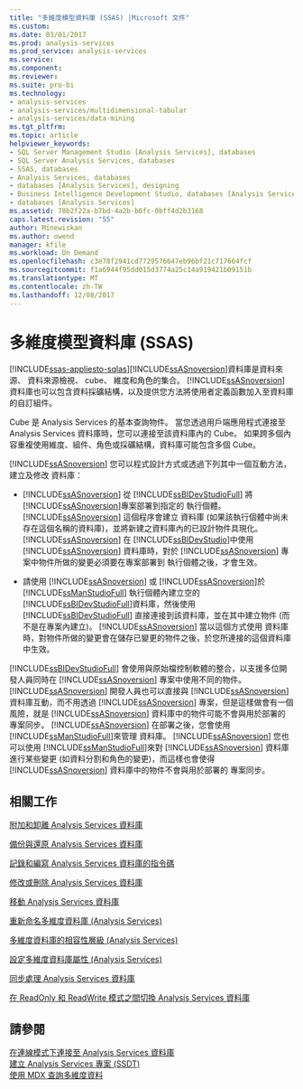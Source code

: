 ```yaml
---
title: "多維度模型資料庫 (SSAS) |Microsoft 文件"
ms.custom: 
ms.date: 03/01/2017
ms.prod: analysis-services
ms.prod_service: analysis-services
ms.service: 
ms.component: 
ms.reviewer: 
ms.suite: pro-bi
ms.technology:
- analysis-services
- analysis-services/multidimensional-tabular
- analysis-services/data-mining
ms.tgt_pltfrm: 
ms.topic: article
helpviewer_keywords:
- SQL Server Management Studio [Analysis Services], databases
- SQL Server Analysis Services, databases
- SSAS, databases
- Analysis Services, databases
- databases [Analysis Services], designing
- Business Intelligence Development Studio, databases [Analysis Services]
- databases [Analysis Services]
ms.assetid: 78b2f22a-b7bd-4a2b-b6fc-0bff4d2b3168
caps.latest.revision: "55"
author: Minewiskan
ms.author: owend
manager: kfile
ms.workload: On Demand
ms.openlocfilehash: c3e78f2941cd7729576647eb96bf21c717664fcf
ms.sourcegitcommit: f1a6944f95dd015d3774a25c14a919421b09151b
ms.translationtype: MT
ms.contentlocale: zh-TW
ms.lasthandoff: 12/08/2017
---
```

# <a name="multidimensional-model-databases-ssas"></a>多維度模型資料庫 (SSAS)
[!INCLUDE[ssas-appliesto-sqlas](../../includes/ssas-appliesto-sqlas.md)][!INCLUDE[ssASnoversion](../../includes/ssasnoversion-md.md)]資料庫是資料來源、 資料來源檢視、 cube、 維度和角色的集合。 [!INCLUDE[ssASnoversion](../../includes/ssasnoversion-md.md)] 資料庫也可以包含資料採礦結構，以及提供您方法將使用者定義函數加入至資料庫的自訂組件。  
  
 Cube 是 Analysis Services 的基本查詢物件。 當您透過用戶端應用程式連接至 Analysis Services 資料庫時，您可以連接至該資料庫內的 Cube。 如果跨多個內容重複使用維度、組件、角色或採礦結構，資料庫可能包含多個 Cube。  
  
 [!INCLUDE[ssASnoversion](../../includes/ssasnoversion-md.md)] 您可以程式設計方式或透過下列其中一個互動方法，建立及修改  資料庫：  
  
-   [!INCLUDE[ssASnoversion](../../includes/ssasnoversion-md.md)] 從 [!INCLUDE[ssBIDevStudioFull](../../includes/ssbidevstudiofull-md.md)] 將 [!INCLUDE[ssASnoversion](../../includes/ssasnoversion-md.md)]專案部署到指定的  執行個體。 [!INCLUDE[ssASnoversion](../../includes/ssasnoversion-md.md)] 這個程序會建立  資料庫 (如果該執行個體中尚未存在這個名稱的資料庫)，並將新建之資料庫內的已設計物件具現化。 [!INCLUDE[ssASnoversion](../../includes/ssasnoversion-md.md)] 在 [!INCLUDE[ssBIDevStudio](../../includes/ssbidevstudio-md.md)]中使用 [!INCLUDE[ssASnoversion](../../includes/ssasnoversion-md.md)] 資料庫時，對於 [!INCLUDE[ssASnoversion](../../includes/ssasnoversion-md.md)] 專案中物件所做的變更必須要在專案部署到  執行個體之後，才會生效。  
  
-   請使用 [!INCLUDE[ssASnoversion](../../includes/ssasnoversion-md.md)] 或 [!INCLUDE[ssASnoversion](../../includes/ssasnoversion-md.md)]於 [!INCLUDE[ssManStudioFull](../../includes/ssmanstudiofull-md.md)] 執行個體內建立空的 [!INCLUDE[ssBIDevStudioFull](../../includes/ssbidevstudiofull-md.md)]資料庫，然後使用 [!INCLUDE[ssBIDevStudioFull](../../includes/ssbidevstudiofull-md.md)] 直接連接到該資料庫，並在其中建立物件 (而不是在專案內建立)。 [!INCLUDE[ssASnoversion](../../includes/ssasnoversion-md.md)] 當以這個方式使用  資料庫時，對物件所做的變更會在儲存已變更的物件之後，於您所連接的這個資料庫中生效。  
  
 [!INCLUDE[ssBIDevStudioFull](../../includes/ssbidevstudiofull-md.md)] 會使用與原始檔控制軟體的整合，以支援多位開發人員同時在 [!INCLUDE[ssASnoversion](../../includes/ssasnoversion-md.md)] 專案中使用不同的物件。 [!INCLUDE[ssASnoversion](../../includes/ssasnoversion-md.md)] 開發人員也可以直接與 [!INCLUDE[ssASnoversion](../../includes/ssasnoversion-md.md)] 資料庫互動，而不用透過 [!INCLUDE[ssASnoversion](../../includes/ssasnoversion-md.md)] 專案，但是這樣做會有一個風險，就是 [!INCLUDE[ssASnoversion](../../includes/ssasnoversion-md.md)] 資料庫中的物件可能不會與用於部署的  專案同步。 [!INCLUDE[ssASnoversion](../../includes/ssasnoversion-md.md)] 在部署之後，您會使用 [!INCLUDE[ssManStudioFull](../../includes/ssmanstudiofull-md.md)]來管理  資料庫。 [!INCLUDE[ssASnoversion](../../includes/ssasnoversion-md.md)] 您也可以使用 [!INCLUDE[ssManStudioFull](../../includes/ssmanstudiofull-md.md)]來對 [!INCLUDE[ssASnoversion](../../includes/ssasnoversion-md.md)] 資料庫進行某些變更 (如資料分割和角色的變更)，而這樣也會使得 [!INCLUDE[ssASnoversion](../../includes/ssasnoversion-md.md)] 資料庫中的物件不會與用於部署的  專案同步。  
  
## <a name="related-tasks"></a>相關工作  
 [附加和卸離 Analysis Services 資料庫](../../analysis-services/multidimensional-models/attach-and-detach-analysis-services-databases.md)  
  
 [備份與還原 Analysis Services 資料庫](../../analysis-services/multidimensional-models/backup-and-restore-of-analysis-services-databases.md)  
  
 [記錄和編寫 Analysis Services 資料庫的指令碼](../../analysis-services/multidimensional-models/document-and-script-an-analysis-services-database.md)  
  
 [修改或刪除 Analysis Services 資料庫](../../analysis-services/multidimensional-models/modify-or-delete-an-analysis-services-database.md)  
  
 [移動 Analysis Services 資料庫](../../analysis-services/multidimensional-models/move-an-analysis-services-database.md)  
  
 [重新命名多維度資料庫 &#40;Analysis Services&#41;](../../analysis-services/multidimensional-models/rename-a-multidimensional-database-analysis-services.md)  
  
 [多維度資料庫的相容性層級 &#40;Analysis Services&#41;](../../analysis-services/multidimensional-models/compatibility-level-of-a-multidimensional-database-analysis-services.md)  
  
 [設定多維度資料庫屬性 &#40;Analysis Services&#41;](../../analysis-services/multidimensional-models/set-multidimensional-database-properties-analysis-services.md)  
  
 [同步處理 Analysis Services 資料庫](../../analysis-services/multidimensional-models/synchronize-analysis-services-databases.md)  
  
 [在 ReadOnly 和 ReadWrite 模式之間切換 Analysis Services 資料庫](../../analysis-services/multidimensional-models/switch-an-analysis-services-database-between-readonly-and-readwrite-modes.md)  
  
## <a name="see-also"></a>請參閱  
 [在連線模式下連接至 Analysis Services 資料庫](../../analysis-services/multidimensional-models/connect-in-online-mode-to-an-analysis-services-database.md)   
 [建立 Analysis Services 專案 &#40;SSDT&#41;](../../analysis-services/multidimensional-models/create-an-analysis-services-project-ssdt.md)   
 [使用 MDX 查詢多維度資料](../../analysis-services/multidimensional-models/mdx/querying-multidimensional-data-with-mdx.md)  
  
  
